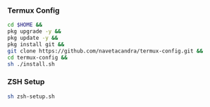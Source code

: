 ### Termux Config

```bash
cd $HOME &&
pkg upgrade -y &&
pkg update -y &&
pkg install git &&
git clone https://github.com/navetacandra/termux-config.git &&
cd termux-config &&
sh ./install.sh
```

### ZSH Setup
```bash
sh zsh-setup.sh
```
